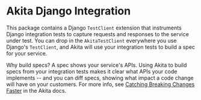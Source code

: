# Akita Django Integration

This package contains a Django `TestClient` extension that instruments Django
integration tests to capture requests and responses to the service under test.
You can drop in the `AkitaTestClient` everywhere you use Django's `TestClient`,
and Akita will use your integration tests to build a spec for your service.

Why build specs?  A spec shows your service's APIs.  Using Akita to build specs
from your integration tests makes it clear what APIs your code implements --
and you can diff specs, showing what impact a code change will have on your
customers.  For more info, see [Catching Breaking Changes
Faster](https://docs.akita.software/docs) in the Akita docs.
